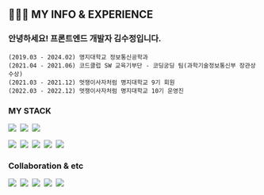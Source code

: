 ## 👩🏻‍💻 MY INFO & EXPERIENCE
### 안녕하세요! 프론트엔드 개발자 김수정입니다.
```
(2019.03 - 2024.02) 명지대학교 정보통신공학과
(2021.04 - 2021.06) 코드클럽 SW 교육기부단 - 코딩궁딩 팀(과학기술정보통신부 장관상 수상)
(2021.03 - 2021.12) 멋쟁이사자처럼 명지대학교 9기 회원
(2022.03 - 2022.12) 멋쟁이사자처럼 명지대학교 10기 운영진
```


### MY STACK

<img src="https://img.shields.io/badge/JavaScript-F7DF1E?style=flat&logo=JavaScript&logoColor=white">&nbsp;
<img src="https://img.shields.io/badge/TypeScript-3178C6?style=flat&logo=TypeScript&logoColor=white">&nbsp;
<img src="https://img.shields.io/badge/Python-3776AB?style=flat&logo=Python&logoColor=white">&nbsp;

<img src="https://img.shields.io/badge/React-61DAFB?style=flat&logo=React&logoColor=white">&nbsp;
<img src="https://img.shields.io/badge/Next.js-000000.svg?&style=flat&logo=Next.Js&logoColor=white">&nbsp;
<img src="https://img.shields.io/badge/Node.js-339933?style=flat&logo=Node.Js&logoColor=white">&nbsp;
<img src="https://img.shields.io/badge/express.js-000000?style=flat&logo=express&logoColor=white">&nbsp;
<img src="https://img.shields.io/badge/MySQL-4479A1?&style=flat&logo=MySQL&logoColor=white" />&nbsp;

### Collaboration & etc
<img src="https://img.shields.io/badge/Git-F05032?style=flat&logo=Git&logoColor=white">&nbsp;
<img src="https://img.shields.io/badge/GitHub-181717?style=flat&logo=GitHub&logoColor=white">&nbsp;
<img src="https://img.shields.io/badge/Jira-0052CC?style=flat&logo=Jira&logoColor=white">&nbsp;
<img src="https://img.shields.io/badge/Slack-4a154b.svg?&style=flat&logo=Slack&logoColor=white">&nbsp;
<img src="https://img.shields.io/badge/figma-%23F24E1E.svg?style=flat&logo=figma&logoColor=white">&nbsp;

<!--
**JJongsKim/JJongsKim** is a ✨ _special_ ✨ repository because its `README.md` (this file) appears on your GitHub profile.

Here are some ideas to get you started:

- 🔭 I’m currently working on ...
- 🌱 I’m currently learning ...
- 👯 I’m looking to collaborate on ...
- 🤔 I’m looking for help with ...
- 💬 Ask me about ...
- 📫 How to reach me: ...
- 😄 Pronouns: ...
- ⚡ Fun fact: ...
-->

